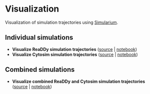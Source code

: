 # Visualization

Visualization of simulation trajectories using [Simularium](https://simularium.allencell.org/).

## Individual simulations

- **Visualize ReaDDy simulation trajectories** ([source](https://github.com/simularium/subcell-pipeline/blob/main/subcell_pipeline/visualization/_visualize_readdy_trajectories.py) | [notebook](https://simularium.github.io/subcell-pipeline/_notebooks/visualization/_visualize_readdy_trajectories.html))
- **Visualize Cytosim simulation trajectories** ([source](https://github.com/simularium/subcell-pipeline/blob/main/subcell_pipeline/visualization/_visualize_cytosim_trajectories.py) | [notebook](https://simularium.github.io/subcell-pipeline/_notebooks/visualization/_visualize_cytosim_trajectories.html))

## Combined simulations

- **Visualize combined ReaDDy and Cytosim simulation trajectories** ([source](https://github.com/simularium/subcell-pipeline/blob/main/subcell_pipeline/visualization/_visualize_combined_trajectories.py) | [notebook](https://simularium.github.io/subcell-pipeline/_notebooks/visualization/_visualize_combined_trajectories.html))
